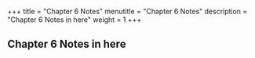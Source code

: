 +++
title = "Chapter 6 Notes"
menutitle = "Chapter 6 Notes"
description = "Chapter 6 Notes in here"
weight = 1
+++


## Chapter 6 Notes in here
